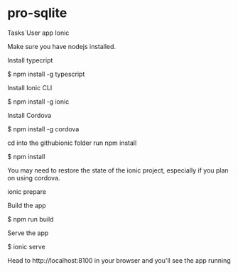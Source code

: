 # pro-sqlite
Tasks´User app Ionic

Make sure you have nodejs installed.

Install typecript

$ npm install -g typescript

Install Ionic CLI

$ npm install -g ionic

Install Cordova

$ npm install -g cordova

cd into the githubionic folder run npm install

$ npm install

You may need to restore the state of the ionic project, especially if you plan on using cordova.

ionic prepare

Build the app

$ npm run build

Serve the app

$ ionic serve

Head to http://localhost:8100 in your browser and you'll see the app running
